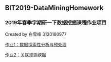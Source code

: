 ## BIT2019-DataMiningHomework

### 2019年春季学期研一下数据挖掘课程作业项目

Created by 白雪峰 3120180977

[作业1：数据探索性分析与预处理](./homework1)

[作业2：关联规则挖掘](./tree/master/homework2)

